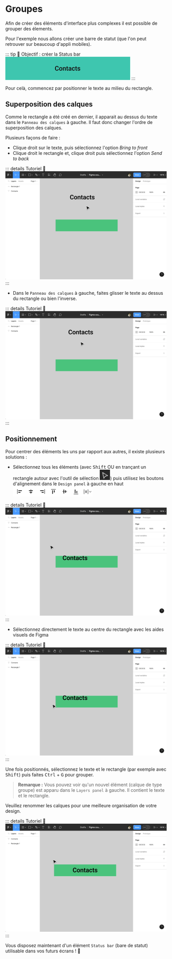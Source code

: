 # Groupes

Afin de créer des éléments d'interface plus complexes il est possible de grouper des élements. 

Pour l'exemple nous allons créer une barre de statut (que l'on peut retrouver sur beaucoup d'appli mobiles).

::: tip 🎯 Objectif : créer la Status bar
![status bar preview](../../../assets/img/figma/theory/ui-elements/groups/status-bar-preview.png)
:::

Pour celà, commencez par positionner le texte au milieu du rectangle.

## Superposition des calques
Comme le rectangle a été créé en dernier, il apparait au dessus du texte dans le `Panneau des calques` à gauche. Il faut donc changer l'ordre de superposition des calques.

Plusieurs façons de faire :
- Clique droit sur le texte, puis sélectionnez l'option _Bring to front_
- Clique droit le rectangle et, clique droit puis sélectionnez l'option _Send to back_

::: details Tutoriel 🎥
![send to back](../../../assets/img/figma/theory/ui-elements/groups/send-to-back.gif)
:::

- Dans le `Panneau des calques` à gauche, faites glisser le texte au dessus du rectangle ou bien l'inverse.

::: details Tutoriel 🎥
![drag to front](../../../assets/img/figma/theory/ui-elements/groups/drag-to-front.gif)
:::


## Positionnement
Pour centrer des éléments les uns par rapport aux autres, il existe plusieurs solutions :
- Sélectionnez tous les éléments (avec <kbd>Shift</kbd> OU en trançant un rectangle autour avec l'outil de sélection <img height="32px" alt="select tool icon" src="../../../assets/img/figma/theory/ui-elements/groups/select-tool-icon.png">) puis utilisez les boutons d'alignement dans le `Design panel` à gauche en haut <img height="32px" alt="alignment buttons" src="../../../assets/img/figma/theory/ui-elements/groups/alignment-buttons.png">

::: details Tutoriel 🎥
![elements alignment](../../../assets/img/figma/theory/ui-elements/groups/elements-alignment.gif)
:::

- Sélectionnez directement le texte au centre du rectangle avec les aides visuels de Figma

::: details Tutoriel 🎥
![elements positioning](../../../assets/img/figma/theory/ui-elements/groups/elements-positioning.gif)
:::

Une fois positionnés, sélectionnez le texte et le rectangle (par exemple avec <kbd>Shift</kbd>) puis faites <kbd>Ctrl</kbd> + <kbd>G</kbd> pour grouper.

> **Remarque :** Vous pouvez voir qu'un nouvel élément (calque de type groupe) est apparu dans le `Layers panel` à gauche. Il contient le texte et le rectangle.

Veuillez renommer les calques pour une meilleure organisation de votre design.

::: details Tutoriel 🎥
![elements group](../../../assets/img/figma/theory/ui-elements/groups/elements-group.gif)
:::

Vous disposez maintenant d'un élément `Status bar` (bare de statut) utilisable dans vos futurs écrans ! 👏